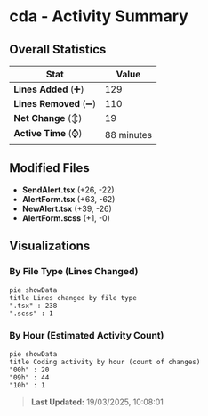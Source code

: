 # cda - Activity Summary 

## Overall Statistics

| Stat                   | Value                                                             |
| ---------------------- | ----------------------------------------------------------------- |
| **Lines Added** (➕)   | 129                                          |
| **Lines Removed** (➖) | 110                                        |
| **Net Change** (↕)    | 19                |
| **Active Time** (⌚)   | 88 minutes |


## Modified Files
- **SendAlert.tsx** (+26, -22)
- **AlertForm.tsx** (+63, -62)
- **NewAlert.tsx** (+39, -26)
- **AlertForm.scss** (+1, -0)

## Visualizations

### By File Type (Lines Changed)

```mermaid
pie showData
title Lines changed by file type
".tsx" : 238
".scss" : 1
```

### By Hour (Estimated Activity Count)

```mermaid
pie showData
title Coding activity by hour (count of changes)
"00h" : 20
"09h" : 44
"10h" : 1
```


> **Last Updated:** 19/03/2025, 10:08:01